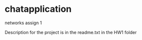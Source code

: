 chatapplication
===============

networks assign 1


Description for the project is in the readme.txt in the HW1 folder
